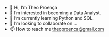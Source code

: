 - 👋 Hi, I’m Theo Proença
- 👀 I’m interested in becoming a Data Analyst.
- 🌱 I’m currently learning Python and SQL.
- 💞️ I’m looking to collaborate on ...
- 📫 How to reach me theoproenca@gmail.com

<!---
theo-proenca/theo-proenca is a ✨ special ✨ repository because its `README.md` (this file) appears on your GitHub profile.
You can click the Preview link to take a look at your changes.
--->
